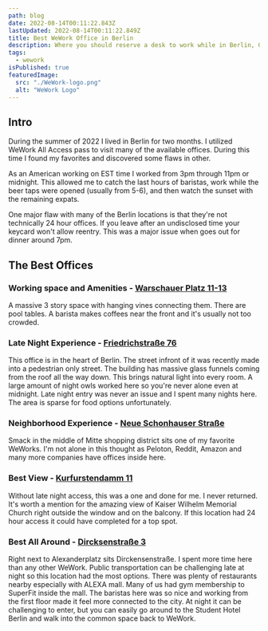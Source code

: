 ```yaml
---
path: blog
date: 2022-08-14T00:11:22.843Z
lastUpdated: 2022-08-14T00:11:22.849Z
title: Best WeWork Office in Berlin
description: Where you should reserve a desk to work while in Berlin, Germany
tags:
  - wework
isPublished: true
featuredImage:
  src: "./WeWork-logo.png"
  alt: "WeWork Logo"
---
```


## Intro

During the summer of 2022 I lived in Berlin for two months. I utilized WeWork All Access pass to visit many of the available offices. During this time I found my favorites and discovered some flaws in other.

As an American working on EST time I worked from 3pm through 11pm or midnight. This allowed me to catch the last hours of baristas, work while the beer taps were opened (usually from 5-6), and then watch the sunset with the remaining expats.

One major flaw with many of the Berlin locations is that they're not technically 24 hour offices. If you leave after an undisclosed time your keycard won't allow reentry. This was a major issue when goes out for dinner around 7pm.

## The Best Offices

### Working space and Amenities - [Warschauer Platz 11-13](https://www.wework.com/buildings/warschauer-platz-11-13--berlin)

A massive 3 story space with hanging vines connecting them. There are pool tables. A barista makes coffees near the front and it's usually not too crowded.

### Late Night Experience - [Friedrichstraße 76](https://www.wework.com/buildings/friedrichstrasse-76--berlin)

This office is in the heart of Berlin. The street infront of it was recently made into a pedestrian only street. The building has massive glass funnels coming from the roof all the way down. This brings natural light into every room. A large amount of night owls worked here so you're never alone even at midnight. Late night entry was never an issue and I spent many nights here. The area is sparse for food options unfortunately.

### Neighborhood Experience - [Neue Schonhauser Straße](https://www.wework.com/buildings/neue-schonhauser-strasse-3-5--berlin)

Smack in the middle of Mitte shopping district sits one of my favorite WeWorks. I'm not alone in this thought as Peloton, Reddit, Amazon and many more companies have offices inside here.

### Best View - [Kurfurstendamm 11](https://www.wework.com/buildings/kurfurstendamm-11--berlin)

Without late night access, this was a one and done for me. I never returned. It's worth a mention for the amazing view of Kaiser Wilhelm Memorial Church right outside the window and on the balcony. If this location had 24 hour access it could have completed for a top spot.

### Best All Around - [Dircksenstraße 3](https://www.wework.com/buildings/dircksenstrasse-3--berlin)

Right next to Alexanderplatz sits Dirckensenstraße. I spent more time here than any other WeWork. Public transportation can be challenging late at night so this location had the most options. There was plenty of restaurants nearby especially with ALEXA mall. Many of us had gym membership to SuperFit inside the mall. The baristas here was so nice and working from the first floor made it feel more connected to the city. At night it can be challenging to enter, but you can easily go around to the Student Hotel Berlin and walk into the common space back to WeWork.
